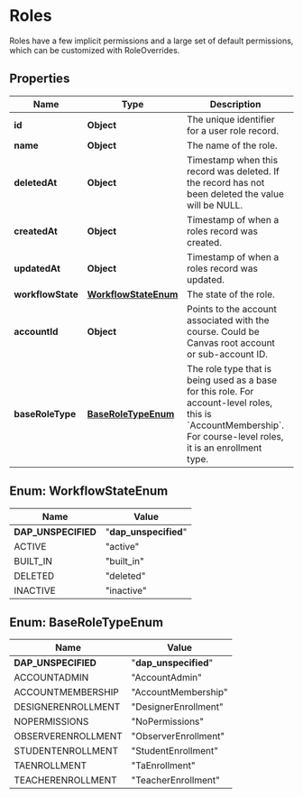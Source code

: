 

# Roles

Roles have a few implicit permissions and a large set of default permissions, which can be customized with RoleOverrides.

## Properties

| Name | Type | Description | Notes |
|------------ | ------------- | ------------- | -------------|
|**id** | **Object** | The unique identifier for a user role record. |  |
|**name** | **Object** | The name of the role. |  |
|**deletedAt** | **Object** | Timestamp when this record was deleted. If the record has not been deleted the value will be NULL. |  [optional] |
|**createdAt** | **Object** | Timestamp of when a roles record was created. |  |
|**updatedAt** | **Object** | Timestamp of when a roles record was updated. |  |
|**workflowState** | [**WorkflowStateEnum**](#WorkflowStateEnum) | The state of the role. |  |
|**accountId** | **Object** | Points to the account associated with the course. Could be Canvas root account or sub-account ID. |  [optional] |
|**baseRoleType** | [**BaseRoleTypeEnum**](#BaseRoleTypeEnum) | The role type that is being used as a base for this role. For account-level roles, this is &#x60;AccountMembership&#x60;. For course-level roles, it is an enrollment type. |  |



## Enum: WorkflowStateEnum

| Name | Value |
|---- | -----|
| __DAP_UNSPECIFIED__ | &quot;__dap_unspecified__&quot; |
| ACTIVE | &quot;active&quot; |
| BUILT_IN | &quot;built_in&quot; |
| DELETED | &quot;deleted&quot; |
| INACTIVE | &quot;inactive&quot; |



## Enum: BaseRoleTypeEnum

| Name | Value |
|---- | -----|
| __DAP_UNSPECIFIED__ | &quot;__dap_unspecified__&quot; |
| ACCOUNTADMIN | &quot;AccountAdmin&quot; |
| ACCOUNTMEMBERSHIP | &quot;AccountMembership&quot; |
| DESIGNERENROLLMENT | &quot;DesignerEnrollment&quot; |
| NOPERMISSIONS | &quot;NoPermissions&quot; |
| OBSERVERENROLLMENT | &quot;ObserverEnrollment&quot; |
| STUDENTENROLLMENT | &quot;StudentEnrollment&quot; |
| TAENROLLMENT | &quot;TaEnrollment&quot; |
| TEACHERENROLLMENT | &quot;TeacherEnrollment&quot; |



